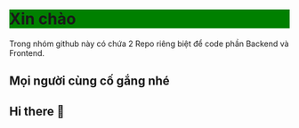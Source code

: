 <!DOCTYPE html>
<html lang="en">
<head>
    <meta charset="UTF-8">
    <meta name="viewport" content="width=device-width, initial-scale=1.0">
    <title>Document</title>
  <style>
    h1{
      background-color: green;}
  </style>
</head>
<body>
    <h1>Xin chào</h1>
Trong nhóm github này có chứa 2 Repo riêng biệt để code phần Backend và Frontend.
<h2>Mọi người cùng cố gắng nhé</h2>
</body>
</html>

## Hi there 👋


<!--

**Here are some ideas to get you started:**

🙋‍♀️ A short introduction - what is your organization all about?
🌈 Contribution guidelines - how can the community get involved?
👩‍💻 Useful resources - where can the community find your docs? Is there anything else the community should know?
🍿 Fun facts - what does your team eat for breakfast?
🧙 Remember, you can do mighty things with the power of [Markdown](https://docs.github.com/github/writing-on-github/getting-started-with-writing-and-formatting-on-github/basic-writing-and-formatting-syntax)
-->
